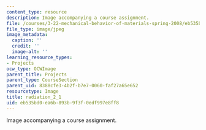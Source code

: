```yaml
---
content_type: resource
description: Image accompanying a course assignment.
file: /courses/3-22-mechanical-behavior-of-materials-spring-2008/eb535bd0ea6b893b9f3f0edf997e8ff8_radiation_2_1.jpg
file_type: image/jpeg
image_metadata:
  caption: ''
  credit: ''
  image-alt: ''
learning_resource_types:
- Projects
ocw_type: OCWImage
parent_title: Projects
parent_type: CourseSection
parent_uid: 8388cfe3-4b2f-b7e7-0060-faf27a65e652
resourcetype: Image
title: radiation_2_1
uid: eb535bd0-ea6b-893b-9f3f-0edf997e8ff8
---
```

Image accompanying a course assignment.


